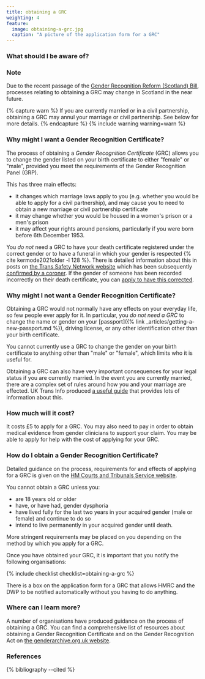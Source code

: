```yaml
---
title: obtaining a GRC
weighting: 4
feature:
  image: obtaining-a-grc.jpg
  caption: "A picture of the application form for a GRC"
---
```


### What should I be aware of?

<section class="info">
<h3 id="note">Note</h3>
<p>Due to the recent passage of the <a href="https://www.parliament.scot/bills-and-laws/bills/gender-recognition-reform-scotland-bill">Gender Recognition Reform (Scotland) Bill</a>, processes relating to obtaining a GRC may change in Scotland in the near future.</p>
</section>

{% capture warn %}
If you are currently married or in a civil partnership, obtaining a GRC may annul your marriage or civil partnership. See below for more details.
{% endcapture %}
{% include warning warning=warn %}

### Why might I want a Gender Recognition Certificate?

The process of obtaining a *Gender Recognition Certificate* (GRC) allows you to change the gender listed on your birth certificate to either "female" or "male", provided you meet the requirements of the Gender Recognition Panel (GRP).

This has three main effects:

- it changes which marriage laws apply to you (e.g. whether you would be able to apply for a civil partnership), and may cause you to need to obtain a new marriage or civil partnership certificate
- it may change whether you would be housed in a women's prison or a men's prison
- it may affect your rights around pensions, particularly if you were born before 6th December 1953. 

You *do not* need a GRC to have your death certificate registered under the correct gender or to have a funeral in which your gender is respected {% cite kermode2021older -l 128 %}. There is detailed information about this in posts on [the Trans Safety Network website](https://transsafety.network/posts/you-dont-need-a-grc-death-cert/) which has been subsequently [confirmed by a coroner](https://transsafety.network/posts/coroner-confirms-grc-death-cert/). If the gender of someone has been recorded incorrectly on their death certificate, you can [apply to have this corrected](https://www.gov.uk/correcting-a-death-registration).

### Why might I not want a Gender Recognition Certificate?

Obtaining a GRC would not normally have any effects on your everyday life, so few people ever apply for it. In particular, you *do not need a GRC* to change the name or gender on your [passport]({% link _articles/getting-a-new-passport.md %}), driving license, or any other identification other than your birth certificate.

You cannot currently use a GRC to change the gender on your birth certificate to anything other than "male" or "female", which limits who it is useful for.

Obtaining a GRC can also have very important consequences for your legal status if you are currently married. In the event you are currently married, there are a complex set of rules around how you and your marriage are effected. UK Trans Info produced [a useful guide](http://web.archive.org/web/20180424042324/http://uktrans.info/graguide.pdf) that provides lots of information about this.

### How much will it cost?

It costs £5 to apply for a GRC. You may also need to pay in order to obtain medical evidence from gender clinicians to support your claim. You may be able to apply for help with the cost of applying for your GRC.

### How do I obtain a Gender Recognition Certificate?

Detailed guidance on the process, requirements for and effects of applying for a GRC is given on the [HM Courts and Tribunals Service website](https://www.gov.uk/apply-gender-recognition-certificate).

You cannot obtain a GRC unless you:

- are 18 years old or older
- have, or have had, gender dysphoria
- have lived fully for the last two years in your acquired gender (male or female) and continue to do so
- intend to live permanently in your acquired gender until death.

More stringent requirements may be placed on you depending on the method by which you apply for a GRC.

Once you have obtained your GRC, it is important that you notify the following organisations:

{% include checklist checklist=obtaining-a-grc %}

There is a box on the application form for a GRC that allows HMRC and the DWP to be notified automatically without you having to do anything.

### Where can I learn more?

A number of organisations have produced guidance on the process of obtaining a GRC. You can find a comprehensive list of resources about obtaining a Gender Recognition Certificate and on the Gender Recognition Act on [the genderarchive.org.uk website](https://genderarchive.org.uk/tag/gender-recognition/).

### References

{% bibliography --cited %}
